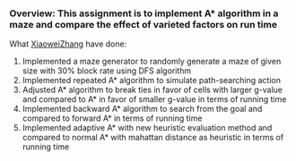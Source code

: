 ### Overview: This assignment is to implement A* algorithm in a maze and compare the effect of varieted factors on run time

What [XiaoweiZhang](https://github.com/XiaoweiZhang-0) have done:
1. Implemented a maze generator to randomly generate a maze of given size with 30% block rate using DFS algorithm
2. Implemented repeated A* algorithm to simulate path-searching action
3. Adjusted A* algorithm to break ties in favor of cells with larger g-value and compared to A* in favor of smaller g-value in terms of running time
4. Implemented backward A* algorithm to search from the goal and compared to forward A* in terms of running time
5. Implemented adaptive A* with new heuristic evaluation method and compared to normal A* with mahattan distance as heuristic in terms of running time

